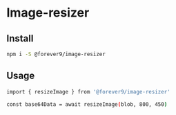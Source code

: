 # Image-resizer

## Install

```bash
npm i -S @forever9/image-resizer
```

## Usage

```bash
import { resizeImage } from '@forever9/image-resizer'
      
const base64Data = await resizeImage(blob, 800, 450)
```